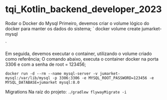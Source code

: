# tqi_Kotlin_backend_developer_2023



Rodar o Docker do Mysql
Primeiro, devemos criar o volume lógico do docker para manter os dados do sistema;
`
docker volume create jumarket-mysql

`

Em seguida, devemos executar o container, utilizando o volume criado como referência;
O comando abaixo, executa o container docker na porta 3306 e com a senha de root = 123456;

`
docker run -d --rm --name mysql-server -v jumarket-mysql:/var/lib/mysql -p 3306:3306 -e MYSQL_ROOT_PASSWORD=123456 -e MYSQL_DATABASE=jumarket mysql:8.0
`

Migrations
Na raíz do projeto:
`./gradlew flywayMigrate -i`